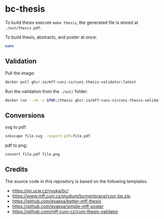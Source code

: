 # bc-thesis

To build thesis execute `make thesis`, the generated file is stored at `./out/thesis.pdf`.

To build thesis, abstracts, and poster at once:

```bash
make
```

## Validation

Pull the image:

```bash
docker pull ghcr.io/mff-cuni-cz/cuni-thesis-validator:latest
```

Run the validation from the `./out/` folder:

```bash
docker run --rm -v $PWD:/thesis ghcr.io/mff-cuni-cz/cuni-thesis-validator verify /thesis/thesis.pdf |grep validationReports
```

## Conversions

svg to pdf:

```bash
inkscape file.svg --export-pdf=file.pdf
```

pdf to png:

```bash
convert file.pdf file.png
```

## Credits

The source code in this repository is based on the following templates.

- https://mj.ucw.cz/vyuka/bc/
- https://www.mff.cuni.cz/studium/bcmgr/prace/vzor-bp.zip
- https://github.com/exaexa/better-mff-thesis
- https://github.com/exaexa/simple-mff-poster
- https://github.com/mff-cuni-cz/cuni-thesis-validator
